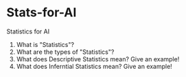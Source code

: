 # Stats-for-AI
Statistics for AI

1. What is "Statistics"?
2. What are the types of "Statistics"?
3. What does Descriptive Statistics mean? Give an example!
4. What does Inferntial Statistics mean? Give an example!
